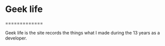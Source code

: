 <h1>Geek life</h1>
=============

Geek life is the site records the things what I made during the 13 years as a developer.
